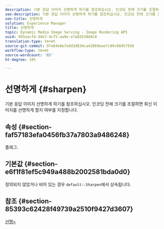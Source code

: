 ```yaml
---
description: 기본 응답 이미지 선명하게 하기를 참조하십시오. 인코딩 전에 크기를 조절하면 회신 이미지를 선명하게 할지 여부를 지정합니다.
seo-description: 기본 응답 이미지 선명하게 하기를 참조하십시오. 인코딩 전에 크기를 조절하면 회신 이미지를 선명하게 할지 여부를 지정합니다.
seo-title: 선명하게
solution: Experience Manager
title: 선명하게
topic: Dynamic Media Image Serving - Image Rendering API
uuid: d93aacf4-d4e7-4cf5-aa9e-e7a82630d4c0
translation-type: tm+mt
source-git-commit: 97a84e8e7edd3d834ca42069eae7c09c00d57938
workflow-type: tm+mt
source-wordcount: '65'
ht-degree: 10%

---
```



# 선명하게 {#sharpen}

기본 응답 이미지 선명하게 하기를 참조하십시오. 인코딩 전에 크기를 조절하면 회신 이미지를 선명하게 할지 여부를 지정합니다.

## 속성 {#section-faf57183efa0456fb37a7803a9486248}

플래그.

## 기본값 {#section-e6f1f81ef5c949a488b2002581bda0d0}

정의되지 않았거나 비어 있는 경우 `default::Sharpen`에서 상속됩니다.

## 참조 {#section-85393c62428f49739a2510f9427d3607}

[선명=](../../../../../ir-api/http-protocol/image-rendering-api-ref/c-ir-http-protocol-ref/c-ir-http-protocol-command-reference/r-ir-http-sharpen.md#reference-13034d22d176483cb99ccafc2a4f6a6e)
